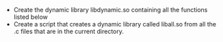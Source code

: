 * Create the dynamic library libdynamic.so containing all the functions listed below
* Create a script that creates a dynamic library called liball.so from all the .c files that are in the current directory.
